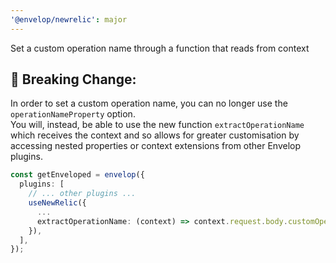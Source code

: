 ```yaml
---
'@envelop/newrelic': major
---
```


Set a custom operation name through a function that reads from context

## 🚀 Breaking Change:

In order to set a custom operation name, you can no longer use the `operationNameProperty` option.  
You will, instead, be able to use the new function `extractOperationName` which receives the context and so allows for greater customisation by accessing nested properties or context extensions from other Envelop plugins.

```ts
const getEnveloped = envelop({
  plugins: [
    // ... other plugins ...
    useNewRelic({
      ...
      extractOperationName: (context) => context.request.body.customOperationName
    }),
  ],
});
```
